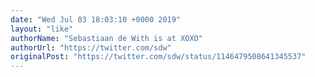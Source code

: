 ```yaml
---
date: "Wed Jul 03 18:03:10 +0000 2019"
layout: "like"
authorName: "Sebastiaan de With is at XOXO"
authorUrl: "https://twitter.com/sdw"
originalPost: "https://twitter.com/sdw/status/1146479508641345537"
---
```

